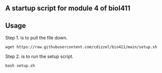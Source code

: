 ## A startup script for module 4 of biol411


## Usage

Step 1. is to pull the file down.

`wget https://raw.githubusercontent.com/cdizzel/bio411/main/setup.sh`

Step 2. is to run the setup script.

`bash setup.sh`
